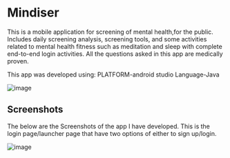 # Mindiser

This is a mobile application for screening of mental health,for the public.
Includes daily screening analysis, screening tools, and some activities related to mental health fitness such as meditation and sleep with complete end-to-end login activities.
All the questions asked in this app are medically proven.

This app was developed using:
        PLATFORM-android studio
        Language-Java


![image](https://github.com/pavis12/mindiser/assets/134910711/6dc944b3-3065-4d45-8009-2371988d516a)
## Screenshots
The below are the Screenshots of the app I have developed.
This is the login page/launcher page that have two options of either to sign up/login.

![image](https://github.com/pavis12/mindiser/assets/134910711/88562850-3ba6-4956-901a-5f15a00c8648)

        
